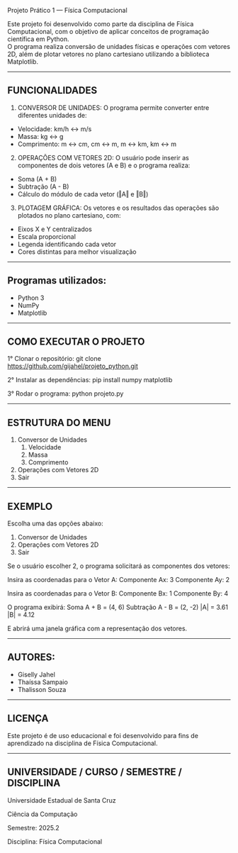 Projeto Prático 1 — Física Computacional

Este projeto foi desenvolvido como parte da disciplina de Física Computacional, com o objetivo de aplicar conceitos de programação científica em Python.  
O programa realiza conversão de unidades físicas e operações com vetores 2D, além de plotar vetores no plano cartesiano utilizando a biblioteca Matplotlib.

------------------------------------------------------------
FUNCIONALIDADES
------------------------------------------------------------

1. CONVERSOR DE UNIDADES:
O programa permite converter entre diferentes unidades de:
- Velocidade: km/h ↔ m/s
- Massa: kg ↔ g
- Comprimento: m ↔ cm, cm ↔ m, m ↔ km, km ↔ m

2. OPERAÇÕES COM VETORES 2D:
O usuário pode inserir as componentes de dois vetores (A e B) e o programa realiza:
- Soma (A + B)
- Subtração (A - B)
- Cálculo do módulo de cada vetor (‖A‖ e ‖B‖)

3. PLOTAGEM GRÁFICA:
Os vetores e os resultados das operações são plotados no plano cartesiano, com:
- Eixos X e Y centralizados
- Escala proporcional
- Legenda identificando cada vetor
- Cores distintas para melhor visualização

------------------------------------------------------------
Programas utilizados:
------------------------------------------------------------
- Python 3
- NumPy
- Matplotlib

------------------------------------------------------------
COMO EXECUTAR O PROJETO
------------------------------------------------------------

1° Clonar o repositório:
    git clone https://github.com/gijahel/projeto_python.git
    
2° Instalar as dependências:
    pip install numpy matplotlib

3° Rodar o programa:
      python projeto.py

------------------------------------------------------------
ESTRUTURA DO MENU
------------------------------------------------------------
1. Conversor de Unidades
    1. Velocidade
    2. Massa
    3. Comprimento
2. Operações com Vetores 2D
3. Sair

------------------------------------------------------------
EXEMPLO
------------------------------------------------------------
Escolha uma das opções abaixo:
1. Conversor de Unidades
2. Operações com Vetores 2D
3. Sair

Se o usuário escolher 2, o programa solicitará as componentes dos vetores:

Insira as coordenadas para o Vetor A:
Componente Ax: 3
Componente Ay: 2

Insira as coordenadas para o Vetor B:
Componente Bx: 1
Componente By: 4

O programa exibirá:
Soma A + B = (4, 6)
Subtração A - B = (2, -2)
|A| = 3.61
|B| = 4.12

E abrirá uma janela gráfica com a representação dos vetores.

------------------------------------------------------------
AUTORES:
------------------------------------------------------------
- Giselly Jahel
- Thaíssa Sampaio
- Thalisson Souza

------------------------------------------------------------
LICENÇA
------------------------------------------------------------
Este projeto é de uso educacional e foi desenvolvido para fins de aprendizado na disciplina de Física Computacional.

------------------------------------------------------------
UNIVERSIDADE / CURSO / SEMESTRE / DISCIPLINA
------------------------------------------------------------
Universidade Estadual de Santa Cruz

Ciência da Computação

Semestre: 2025.2

Disciplina: Física Computacional
